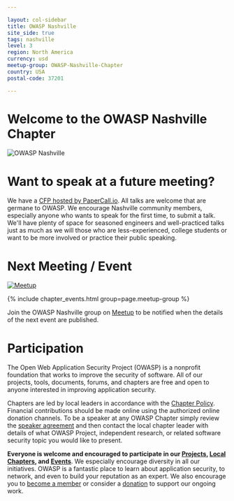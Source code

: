```yaml
---

layout: col-sidebar
title: OWASP Nashville
site_side: true
tags: nashville
level: 3
region: North America
currency: usd
meetup-group: OWASP-Nashville-Chapter
country: USA
postal-code: 37201

---
```


# Welcome to the OWASP Nashville Chapter

![OWASP Nashville](./assets/images/logo.jpg)

# Want to speak at a future meeting?

We have a [CFP hosted by PaperCall.io](https://www.papercall.io/owasp-nashville). All talks are welcome that are germane to OWASP. We encourage Nashville community members, especially
anyone who wants to speak for the first time, to submit a talk.  We'll have plenty of space for seasoned engineers and well-practiced talks just as much as we will those who are less-experienced, college
students or want to be more involved or practice their public speaking.

# Next Meeting / Event

[![Meetup](./assets/images/meetup-logo-160x65.png)](http://www.meetup.com/OWASP-Nashville-Chapter)

{% include chapter_events.html group=page.meetup-group %}

Join the OWASP Nashville group on [Meetup](http://www.meetup.com/OWASP-Nashville-Chapter) to be notified when the details of the next event are published.

# Participation

The Open Web Application Security Project (OWASP) is a nonprofit foundation that works to improve the security of software.
All of our projects, tools, documents, forums, and chapters are free and open to anyone interested in improving application security.

Chapters are led by local leaders in accordance with the [Chapter Policy](https://owasp.org/www-policy/).
Financial contributions should be made online using the authorized online donation channels.
To be a speaker at any OWASP Chapter simply review the [speaker agreement](/www-policy/legal/speaker-agreement) and then contact the local chapter leader with details of what OWASP Project, independent research, or related software security topic you would like to present.

**Everyone is welcome and encouraged to participate in our [Projects](/projects), [Local Chapters](/chapters), and [Events](/events)**. We especially encourage diversity in all our initiatives.
OWASP is a fantastic place to learn about application security, to network, and even to build your reputation as an expert.
We also encourage you to [become a member](/membership) or consider a [donation](/donate) to support our ongoing work.
